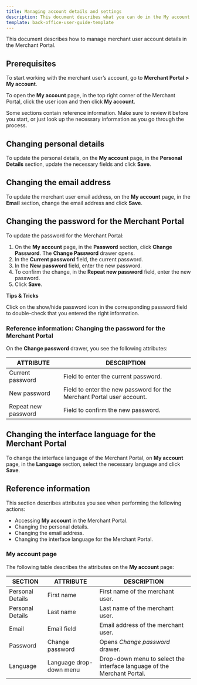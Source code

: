 ```yaml
---
title: Managing account details and settings
description: This document describes what you can do in the My account area of the Merchant Portal.
template: back-office-user-guide-template
---
```


This document describes how to manage merchant user account details in the Merchant Portal.

## Prerequisites

To start working with the merchant user’s account, go to **Merchant Portal&nbsp;<span aria-label="and then">></span> My account**.

To open the **My account** page, in the top right corner of the Merchant Portal, click the user icon and then click **My account**.

Some sections contain reference information. Make sure to review it before you start, or just look up the necessary information as you go through the process.

## Changing personal details

To update the personal details, on the **My account** page, in the **Personal Details** section, update the necessary fields and click **Save**.

## Changing the email address

To update the merchant user email address, on the **My account** page, in the **Email** section, change the email address and click **Save**.

## Changing the password for the Merchant Portal

To update the password for the Merchant Portal:

1. On the **My account** page, in the **Password** section, click **Change Password**. The **Change Password** drawer opens.
2. In the **Current password** field, the current password.
3. In the **New password** field, enter the new password.
4. To confirm the change, in the **Repeat new password** field, enter the new password.
5. Click **Save**.


**Tips & Tricks**

Click on the show/hide password icon in the corresponding password field to double-check that you entered the right information.

### Reference information: Changing the password for the Merchant Portal

On the **Change password** drawer, you see the following attributes:

| ATTRIBUTE        | DESCRIPTION        |
| ---------------- | ---------------------- |
| Current password | Field to enter the current password.|   
|  New password | Field to enter the new password for the Merchant Portal user account. |
| Repeat new password | Field to confirm the new password.|


## Changing the interface language for the Merchant Portal

To change the interface language of the Merchant Portal, on **My account** page, in the **Language** section, select the necessary language and click **Save**.

## Reference information

This section describes attributes you see when performing the following actions:
* Accessing **My account** in the Merchant Portal.
* Changing the personal details.
* Changing the email address.
* Changing the interface language for the Merchant Portal.

### My account page

The following table describes the attributes on the **My account** page:

| SECTION          | ATTRIBUTE        | DESCRIPTION        |
| ---------------- | ---------------- | ---------------------- |
| Personal Details | First name              | First name of the merchant user.                             |
| Personal Details | Last name               | Last name of the merchant user.                              |
| Email            | Email field             | Email address of the merchant user.                          |
| Password         | Change password         | Opens *Change password* drawer.                              |
| Language         | Language drop-down menu | Drop-down menu to select the interface language of the Merchant Portal. |
